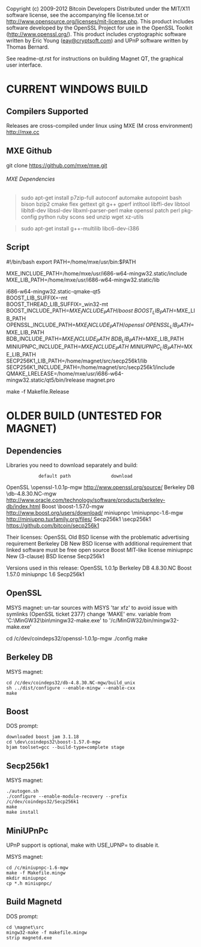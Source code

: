 Copyright (c) 2009-2012 Bitcoin Developers
Distributed under the MIT/X11 software license, see the accompanying
file license.txt or http://www.opensource.org/licenses/mit-license.php.
This product includes software developed by the OpenSSL Project for use in
the OpenSSL Toolkit (http://www.openssl.org/).  This product includes
cryptographic software written by Eric Young (eay@cryptsoft.com) and UPnP
software written by Thomas Bernard.


See readme-qt.rst for instructions on building Magnet QT, the
graphical user interface.

CURRENT WINDOWS BUILD
===================

Compilers Supported
-------------------
Releases are cross-compiled under linux using MXE (M cross environment) http://mxe.cc

MXE Github
-------------------
git clone https://github.com/mxe/mxe.git

###### MXE Dependencies

> sudo apt-get install p7zip-full autoconf automake autopoint bash bison bzip2 cmake flex gettext git g++ gperf intltool libffi-dev libtool libltdl-dev libssl-dev libxml-parser-perl make openssl patch perl pkg-config python ruby scons sed unzip wget xz-utils

> sudo apt-get install g++-multilib libc6-dev-i386

Script
------------
#!/bin/bash
export PATH=/home/mxe/usr/bin:$PATH

MXE_INCLUDE_PATH=/home/mxe/usr/i686-w64-mingw32.static/include
MXE_LIB_PATH=/home/mxe/usr/i686-w64-mingw32.static/lib

i686-w64-mingw32.static-qmake-qt5 \
    BOOST_LIB_SUFFIX=-mt \
    BOOST_THREAD_LIB_SUFFIX=_win32-mt \
    BOOST_INCLUDE_PATH=$MXE_INCLUDE_PATH/boost \
    BOOST_LIB_PATH=$MXE_LIB_PATH \
    OPENSSL_INCLUDE_PATH=$MXE_INCLUDE_PATH/openssl \
    OPENSSL_LIB_PATH=$MXE_LIB_PATH \
    BDB_INCLUDE_PATH=$MXE_INCLUDE_PATH \
    BDB_LIB_PATH=$MXE_LIB_PATH \
    MINIUPNPC_INCLUDE_PATH=$MXE_INCLUDE_PATH \
    MINIUPNPC_LIB_PATH=$MXE_LIB_PATH \
    SECP256K1_LIB_PATH=/home/magnet/src/secp256k1/lib \
    SECP256K1_INCLUDE_PATH=/home/magnet/src/secp256k1/include \
    QMAKE_LRELEASE=/home/mxe/usr/i686-w64-mingw32.static/qt5/bin/lrelease magnet.pro

make -f Makefile.Release

OLDER BUILD (UNTESTED FOR MAGNET)
===================

Dependencies
------------
Libraries you need to download separately and build:

                default path               download
OpenSSL         \openssl-1.0.1p-mgw        http://www.openssl.org/source/
Berkeley DB     \db-4.8.30.NC-mgw          http://www.oracle.com/technology/software/products/berkeley-db/index.html
Boost           \boost-1.57.0-mgw          http://www.boost.org/users/download/
miniupnpc       \miniupnpc-1.6-mgw         http://miniupnp.tuxfamily.org/files/
Secp256k1       \secp256k1                 https://github.com/bitcoin/secp256k1

Their licenses:
OpenSSL        Old BSD license with the problematic advertising requirement
Berkeley DB    New BSD license with additional requirement that linked software must be free open source
Boost          MIT-like license
miniupnpc      New (3-clause) BSD license
Secp256k1

Versions used in this release:
OpenSSL      1.0.1p
Berkeley DB  4.8.30.NC
Boost        1.57.0
miniupnpc    1.6
Secp256k1    


OpenSSL
-------
MSYS magnet:
un-tar sources with MSYS 'tar xfz' to avoid issue with symlinks (OpenSSL ticket 2377)
change 'MAKE' env. variable from 'C:\MinGW32\bin\mingw32-make.exe' to '/c/MinGW32/bin/mingw32-make.exe'

cd /c/dev/coindeps32/openssl-1.0.1p-mgw
./config
make

Berkeley DB
-----------
MSYS magnet:

    cd /c/dev/coindeps32/db-4.8.30.NC-mgw/build_unix
    sh ../dist/configure --enable-mingw --enable-cxx
    make

Boost
-----
DOS prompt:

    downloaded boost jam 3.1.18
    cd \dev\coindeps32\boost-1.57.0-mgw
    bjam toolset=gcc --build-type=complete stage

Secp256k1
-----------
MSYS magnet:

    ./autogen.sh
    ./configure --enable-module-recovery --prefix /c/dev/coindeps32/Secp256k1
    make
    make install

MiniUPnPc
---------
UPnP support is optional, make with USE_UPNP= to disable it.

MSYS magnet:

    cd /c/miniupnpc-1.6-mgw
    make -f Makefile.mingw
    mkdir miniupnpc
    cp *.h miniupnpc/

Build Magnetd
-------
DOS prompt:

    cd \magnet\src
    mingw32-make -f makefile.mingw
    strip magnetd.exe
